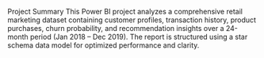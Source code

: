Project Summary
This Power BI project analyzes a comprehensive retail marketing dataset containing customer profiles, transaction history, product purchases, churn probability, and recommendation insights over a 24-month period (Jan 2018 – Dec 2019). The report is structured using a star schema data model for optimized performance and clarity.

